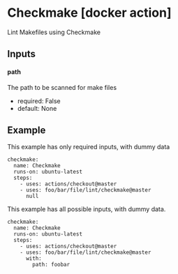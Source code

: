 # Checkmake [docker action]

Lint Makefiles using Checkmake

## Inputs

#### path

The path to be scanned for make files

- required: False
- default: None



## Example

This example has only required inputs, with dummy data

    checkmake:
      name: Checkmake
      runs-on: ubuntu-latest
      steps:
        - uses: actions/checkout@master
        - uses: foo/bar/file/lint/checkmake@master
          null


This example has all possible inputs, with dummy data.

    checkmake:
      name: Checkmake
      runs-on: ubuntu-latest
      steps:
        - uses: actions/checkout@master
        - uses: foo/bar/file/lint/checkmake@master
          with:
            path: foobar
